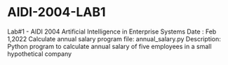 # AIDI-2004-LAB1
Lab#1 - AIDI 2004 Artificial Intelligence in Enterprise Systems
Date :  Feb 1,2022
Calculate annual salary program 
file: annual_salary.py
Description: 
Python program to calculate annual salary of five employees in a small hypothetical company

